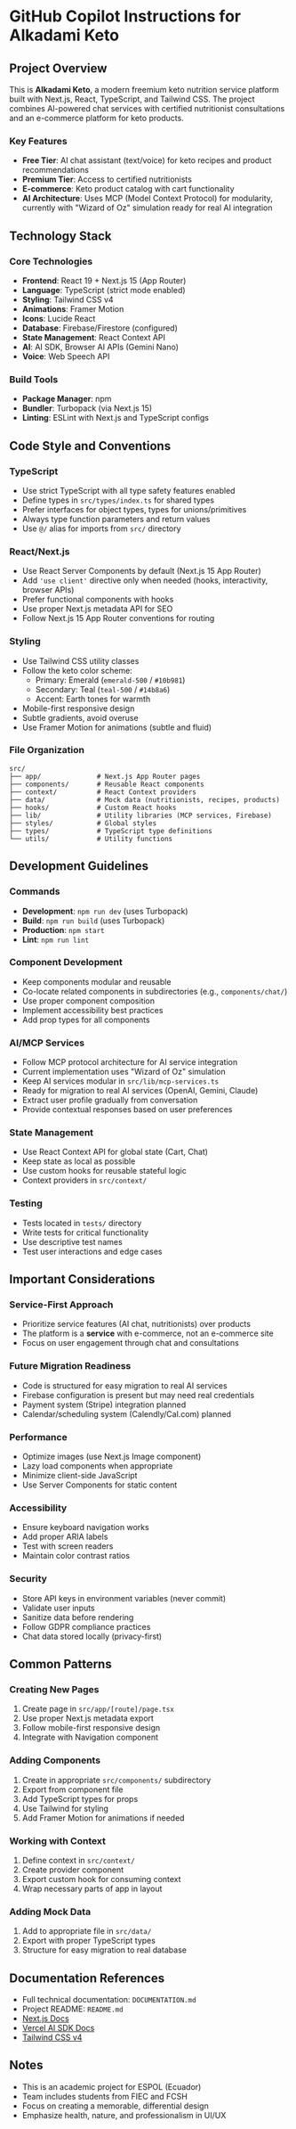 # GitHub Copilot Instructions for Alkadami Keto

## Project Overview

This is **Alkadami Keto**, a modern freemium keto nutrition service platform built with Next.js, React, TypeScript, and Tailwind CSS. The project combines AI-powered chat services with certified nutritionist consultations and an e-commerce platform for keto products.

### Key Features
- **Free Tier**: AI chat assistant (text/voice) for keto recipes and product recommendations
- **Premium Tier**: Access to certified nutritionists
- **E-commerce**: Keto product catalog with cart functionality
- **AI Architecture**: Uses MCP (Model Context Protocol) for modularity, currently with "Wizard of Oz" simulation ready for real AI integration

## Technology Stack

### Core Technologies
- **Frontend**: React 19 + Next.js 15 (App Router)
- **Language**: TypeScript (strict mode enabled)
- **Styling**: Tailwind CSS v4
- **Animations**: Framer Motion
- **Icons**: Lucide React
- **Database**: Firebase/Firestore (configured)
- **State Management**: React Context API
- **AI**: AI SDK, Browser AI APIs (Gemini Nano)
- **Voice**: Web Speech API

### Build Tools
- **Package Manager**: npm
- **Bundler**: Turbopack (via Next.js 15)
- **Linting**: ESLint with Next.js and TypeScript configs

## Code Style and Conventions

### TypeScript
- Use strict TypeScript with all type safety features enabled
- Define types in `src/types/index.ts` for shared types
- Prefer interfaces for object types, types for unions/primitives
- Always type function parameters and return values
- Use `@/` alias for imports from `src/` directory

### React/Next.js
- Use React Server Components by default (Next.js 15 App Router)
- Add `'use client'` directive only when needed (hooks, interactivity, browser APIs)
- Prefer functional components with hooks
- Use proper Next.js metadata API for SEO
- Follow Next.js 15 App Router conventions for routing

### Styling
- Use Tailwind CSS utility classes
- Follow the keto color scheme:
  - Primary: Emerald (`emerald-500` / `#10b981`)
  - Secondary: Teal (`teal-500` / `#14b8a6`)
  - Accent: Earth tones for warmth
- Mobile-first responsive design
- Subtle gradients, avoid overuse
- Use Framer Motion for animations (subtle and fluid)

### File Organization
```
src/
├── app/              # Next.js App Router pages
├── components/       # Reusable React components
├── context/          # React Context providers
├── data/             # Mock data (nutritionists, recipes, products)
├── hooks/            # Custom React hooks
├── lib/              # Utility libraries (MCP services, Firebase)
├── styles/           # Global styles
├── types/            # TypeScript type definitions
└── utils/            # Utility functions
```

## Development Guidelines

### Commands
- **Development**: `npm run dev` (uses Turbopack)
- **Build**: `npm run build` (uses Turbopack)
- **Production**: `npm start`
- **Lint**: `npm run lint`

### Component Development
- Keep components modular and reusable
- Co-locate related components in subdirectories (e.g., `components/chat/`)
- Use proper component composition
- Implement accessibility best practices
- Add prop types for all components

### AI/MCP Services
- Follow MCP protocol architecture for AI service integration
- Current implementation uses "Wizard of Oz" simulation
- Keep AI services modular in `src/lib/mcp-services.ts`
- Ready for migration to real AI services (OpenAI, Gemini, Claude)
- Extract user profile gradually from conversation
- Provide contextual responses based on user preferences

### State Management
- Use React Context API for global state (Cart, Chat)
- Keep state as local as possible
- Use custom hooks for reusable stateful logic
- Context providers in `src/context/`

### Testing
- Tests located in `tests/` directory
- Write tests for critical functionality
- Use descriptive test names
- Test user interactions and edge cases

## Important Considerations

### Service-First Approach
- Prioritize service features (AI chat, nutritionists) over products
- The platform is a **service** with e-commerce, not an e-commerce site
- Focus on user engagement through chat and consultations

### Future Migration Readiness
- Code is structured for easy migration to real AI services
- Firebase configuration is present but may need real credentials
- Payment system (Stripe) integration planned
- Calendar/scheduling system (Calendly/Cal.com) planned

### Performance
- Optimize images (use Next.js Image component)
- Lazy load components when appropriate
- Minimize client-side JavaScript
- Use Server Components for static content

### Accessibility
- Ensure keyboard navigation works
- Add proper ARIA labels
- Test with screen readers
- Maintain color contrast ratios

### Security
- Store API keys in environment variables (never commit)
- Validate user inputs
- Sanitize data before rendering
- Follow GDPR compliance practices
- Chat data stored locally (privacy-first)

## Common Patterns

### Creating New Pages
1. Create page in `src/app/[route]/page.tsx`
2. Use proper Next.js metadata export
3. Follow mobile-first responsive design
4. Integrate with Navigation component

### Adding Components
1. Create in appropriate `src/components/` subdirectory
2. Export from component file
3. Add TypeScript types for props
4. Use Tailwind for styling
5. Add Framer Motion for animations if needed

### Working with Context
1. Define context in `src/context/`
2. Create provider component
3. Export custom hook for consuming context
4. Wrap necessary parts of app in layout

### Adding Mock Data
1. Add to appropriate file in `src/data/`
2. Export with proper TypeScript types
3. Structure for easy migration to real database

## Documentation References

- Full technical documentation: `DOCUMENTATION.md`
- Project README: `README.md`
- [Next.js Docs](https://nextjs.org/docs)
- [Vercel AI SDK Docs](https://sdk.vercel.ai/docs)
- [Tailwind CSS v4](https://tailwindcss.com/docs)

## Notes

- This is an academic project for ESPOL (Ecuador)
- Team includes students from FIEC and FCSH
- Focus on creating a memorable, differential design
- Emphasize health, nature, and professionalism in UI/UX
